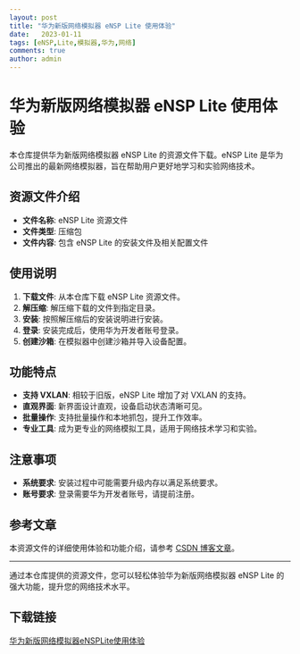 ```yaml
---
layout: post
title: "华为新版网络模拟器 eNSP Lite 使用体验"
date:   2023-01-11
tags: [eNSP,Lite,模拟器,华为,网络]
comments: true
author: admin
---
```

# 华为新版网络模拟器 eNSP Lite 使用体验

本仓库提供华为新版网络模拟器 eNSP Lite 的资源文件下载。eNSP Lite 是华为公司推出的最新网络模拟器，旨在帮助用户更好地学习和实验网络技术。

## 资源文件介绍

- **文件名称**: eNSP Lite 资源文件
- **文件类型**: 压缩包
- **文件内容**: 包含 eNSP Lite 的安装文件及相关配置文件

## 使用说明

1. **下载文件**: 从本仓库下载 eNSP Lite 资源文件。
2. **解压缩**: 解压缩下载的文件到指定目录。
3. **安装**: 按照解压缩后的安装说明进行安装。
4. **登录**: 安装完成后，使用华为开发者账号登录。
5. **创建沙箱**: 在模拟器中创建沙箱并导入设备配置。

## 功能特点

- **支持 VXLAN**: 相较于旧版，eNSP Lite 增加了对 VXLAN 的支持。
- **直观界面**: 新界面设计直观，设备启动状态清晰可见。
- **批量操作**: 支持批量操作和本地抓包，提升工作效率。
- **专业工具**: 成为更专业的网络模拟工具，适用于网络技术学习和实验。

## 注意事项

- **系统要求**: 安装过程中可能需要升级内存以满足系统要求。
- **账号要求**: 登录需要华为开发者账号，请提前注册。

## 参考文章

本资源文件的详细使用体验和功能介绍，请参考 [CSDN 博客文章](https://blog.csdn.net/weixin_53689593/article/details/130880283)。

---

通过本仓库提供的资源文件，您可以轻松体验华为新版网络模拟器 eNSP Lite 的强大功能，提升您的网络技术水平。

## 下载链接

[华为新版网络模拟器eNSPLite使用体验](https://pan.quark.cn/s/34f4fe4951d5)